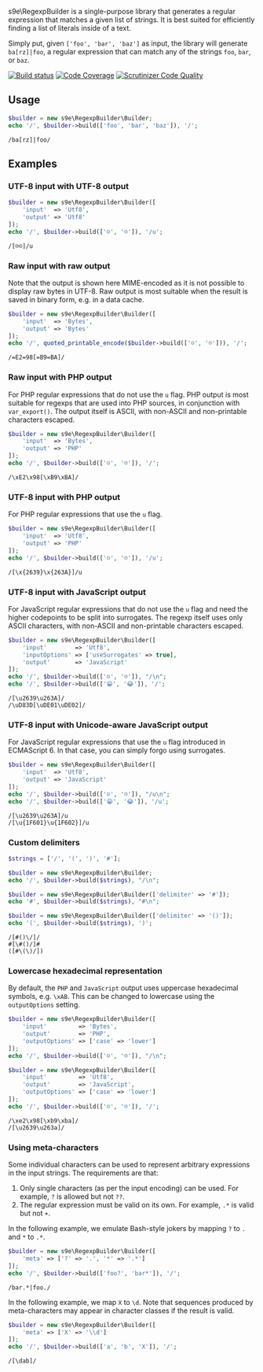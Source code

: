 s9e\RegexpBuilder is a single-purpose library that generates a regular expression that matches a given list of strings. It is best suited for efficiently finding a list of literals inside of a text.

Simply put, given `['foo', 'bar', 'baz']` as input, the library will generate `ba[rz]|foo`, a regular expression that can match any of the strings `foo`, `bar`, or `baz`.

[![Build status](https://github.com/s9e/RegexpBuilder/actions/workflows/build.yml/badge.svg)](https://github.com/s9e/RegexpBuilder/actions/workflows/build.yml)
[![Code Coverage](https://scrutinizer-ci.com/g/s9e/RegexpBuilder/badges/coverage.png?b=master)](https://scrutinizer-ci.com/g/s9e/RegexpBuilder/?branch=master)
[![Scrutinizer Code Quality](https://scrutinizer-ci.com/g/s9e/RegexpBuilder/badges/quality-score.png?b=master)](https://scrutinizer-ci.com/g/s9e/RegexpBuilder/?branch=master)


## Usage

```php
$builder = new s9e\RegexpBuilder\Builder;
echo '/', $builder->build(['foo', 'bar', 'baz']), '/';
```
```
/ba[rz]|foo/
```


## Examples

### UTF-8 input with UTF-8 output

```php
$builder = new s9e\RegexpBuilder\Builder([
	'input'  => 'Utf8',
	'output' => 'Utf8'
]);
echo '/', $builder->build(['☺', '☹']), '/u';
```
```
/[☹☺]/u
```


### Raw input with raw output

Note that the output is shown here MIME-encoded as it is not possible to display raw bytes in UTF-8. Raw output is most suitable when the result is saved in binary form, e.g. in a data cache.

```php
$builder = new s9e\RegexpBuilder\Builder([
	'input'  => 'Bytes',
	'output' => 'Bytes'
]);
echo '/', quoted_printable_encode($builder->build(['☺', '☹'])), '/';
```
```
/=E2=98[=B9=BA]/
```


### Raw input with PHP output

For PHP regular expressions that do not use the `u` flag. PHP output is most suitable for regexps that are used into PHP sources, in conjunction with `var_export()`. The output itself is ASCII, with non-ASCII and non-printable characters escaped.

```php
$builder = new s9e\RegexpBuilder\Builder([
	'input'  => 'Bytes',
	'output' => 'PHP'
]);
echo '/', $builder->build(['☺', '☹']), '/';
```
```
/\xE2\x98[\xB9\xBA]/
```


### UTF-8 input with PHP output

For PHP regular expressions that use the `u` flag.

```php
$builder = new s9e\RegexpBuilder\Builder([
	'input'  => 'Utf8',
	'output' => 'PHP'
]);
echo '/', $builder->build(['☺', '☹']), '/u';
```
```
/[\x{2639}\x{263A}]/u
```


### UTF-8 input with JavaScript output

For JavaScript regular expressions that do not use the `u` flag and need the higher codepoints to be split into surrogates. The regexp itself uses only ASCII characters, with non-ASCII and non-printable characters escaped.

```php
$builder = new s9e\RegexpBuilder\Builder([
	'input'        => 'Utf8',
	'inputOptions' => ['useSurrogates' => true],
	'output'       => 'JavaScript'
]);
echo '/', $builder->build(['☺', '☹']), "/\n";
echo '/', $builder->build(['😁', '😂']), '/';
```
```
/[\u2639\u263A]/
/\uD83D[\uDE01\uDE02]/
```


### UTF-8 input with Unicode-aware JavaScript output

For JavaScript regular expressions that use the `u` flag introduced in ECMAScript 6. In that case, you can simply forgo using surrogates.

```php
$builder = new s9e\RegexpBuilder\Builder([
	'input'  => 'Utf8',
	'output' => 'JavaScript'
]);
echo '/', $builder->build(['☺', '☹']), "/u\n";
echo '/', $builder->build(['😁', '😂']), '/u';
```
```
/[\u2639\u263A]/u
/[\u{1F601}\u{1F602}]/u
```


### Custom delimiters

```php
$strings = ['/', '(', ')', '#'];

$builder = new s9e\RegexpBuilder\Builder;
echo '/', $builder->build($strings), "/\n";

$builder = new s9e\RegexpBuilder\Builder(['delimiter' => '#']);
echo '#', $builder->build($strings), "#\n";

$builder = new s9e\RegexpBuilder\Builder(['delimiter' => '()']);
echo '(', $builder->build($strings), ')';
```
```
/[#()\/]/
#[\#()/]#
([#\(\)/])
```


### Lowercase hexadecimal representation

By default, the `PHP` and `JavaScript` output uses uppercase hexadecimal symbols, e.g. `\xAB`. This can be changed to lowercase using the `outputOptions` setting.

```php
$builder = new s9e\RegexpBuilder\Builder([
	'input'         => 'Bytes',
	'output'        => 'PHP',
	'outputOptions' => ['case' => 'lower']
]);
echo '/', $builder->build(['☺', '☹']), "/\n";

$builder = new s9e\RegexpBuilder\Builder([
	'input'         => 'Utf8',
	'output'        => 'JavaScript',
	'outputOptions' => ['case' => 'lower']
]);
echo '/', $builder->build(['☺', '☹']), '/';
```
```
/\xe2\x98[\xb9\xba]/
/[\u2639\u263a]/
```


### Using meta-characters

Some individual characters can be used to represent arbitrary expressions in the input strings. The requirements are that:

 1. Only single characters (as per the input encoding) can be used. For example, `?` is allowed but not `??`.
 2. The regular expression must be valid on its own. For example, `.*` is valid but not `+`.

In the following example, we emulate Bash-style jokers by mapping `?` to `.` and `*` to `.*`.

```php
$builder = new s9e\RegexpBuilder\Builder([
	'meta' => ['?' => '.', '*' => '.*']
]);
echo '/', $builder->build(['foo?', 'bar*']), '/';
```
```
/bar.*|foo./
```

In the following example, we map `X` to `\d`. Note that sequences produced by meta-characters may appear in character classes if the result is valid.

```php
$builder = new s9e\RegexpBuilder\Builder([
	'meta' => ['X' => '\\d']
]);
echo '/', $builder->build(['a', 'b', 'X']), '/';
```
```
/[\dab]/
```

